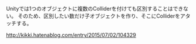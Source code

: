 Unityでは1つのオブジェクトに複数のColliderを付けても区別することはできない。
そのため、区別したい数だけ子オブジェクトを作り、そこにColliderをアタッチする。

http://kikki.hatenablog.com/entry/2015/07/02/104329
